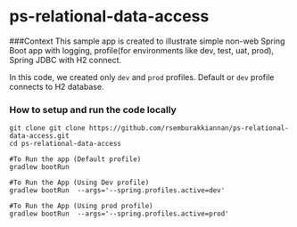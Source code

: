 # ps-relational-data-access

###Context
This sample app is created to illustrate simple non-web Spring Boot app with logging, profile(for environments like dev, test, uat, prod), Spring JDBC with H2 connect.

In this code, we created only `dev` and `prod` profiles. Default or `dev` profile connects to H2 database.

### How to setup and run the code locally
```
git clone git clone https://github.com/rsemburakkiannan/ps-relational-data-access.git
cd ps-relational-data-access

#To Run the app (Default profile)
gradlew bootRun 

#To Run the App (Using Dev profile)
gradlew bootRun  --args='--spring.profiles.active=dev'

#To Run the App (Using prod profile)
gradlew bootRun  --args='--spring.profiles.active=prod'
```

